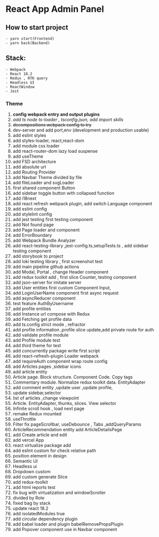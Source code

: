# React App Admin Panel 
## How to start project
    - yarn start(Frontend)
    - yarn back(Backend)
## Stack:
    - Webpack
    - React 18.2
    - Redux , RTK query
    - Headless UI
    - ReactWindow
    - Jest
### Theme
1. **config webpack entry and output plugins**
2. *add ts node ts-loader , tsconfig.json, add import skills* 
3. ~~decompositions webpack config to try~~
4. dev-server and add port,env (development and production usable)
5. add eslint styles 
6. add styles-loader, react,react-dom 
7. add module css loader 
8. add react-router-dom lazy load suspense 
9.  add useTheme 
10. add FSD architecture 
11. add absolute url 
12. add Routing Provider
13. add Navbar Theme divided by file
14. add fileLoader and svgLoader
15. first shared component Button
16. add sidebar toggle button with collapsed function
17. add i18next
18. add react refresh webpack plugin, add switch Language component 
19. add eslint config 
20. add stylelint config
21. add jest testing first testing component
22. add Not found page 
23. add Page loader and component
24. add ErrorBoundary 
25. add Webpack Bundle Analyzer
26. add react-testing-library ,jest-config.ts,setupTests.ts , add sidebar testing component 
27. add storybook to project 
28. add loki testing library , first screenshot test 
29. add main pipeline github actions
30. add Modal, Portal , change Header component
31. add redux toolkit add , first slice Counter, testing component
32. add json-server for imitate server
33. add User entities first custom Component Input, 
34. add LoginUserName component first async request
35. add asyncReducer component 
36. test feature AuthByUsername
37. add profile entities 
38. add Instance url compose with Redux
39. add Fetching get profile data
40. add ts.config strict mode , refractor 
41. add profile information ,profile slice update,add private route for auth 
42. add validate profile module
43. add Profile module test
44. add third theme for test
45. add concurrently package write first script
46. add react-refresh-plugin Loader webpack
47. add requireAuth component wrap route config
48. add Articles pages ,sidebar icons
49. add article entity 
50. Article page. Block structure. Component Code. Copy tags
51. Commentary module. Normalize redux toolkit data. EntityAdapter
52. add comment entity ,update user ,update profile, 
53. update sidebar,selector
54. list of articles ,change viewpoint 
55. Article. EntityAdapter, thunks, slices. View selector
56. Infinite scroll hook , load next page
57. remake Redux mounted
58. useThrottle
59. Filter fix pageScrollbar, useDebounce , Tabs ,addQueryParams
60. ArticleRecommendation entity add ArticleDetailsPage 
61. add Create article and edit 
62. add vercel App
63. react virtualize package add
64. add eslint custom for check relative path
65. position element in design 
66. Semantic UI
67. Headless ui
68. Dropdown custom
69. add custom generate Slice 
70. add redux-toolkit 
71. add html reports test
72. fix bug with virtualization and windowScroller
73. divided by Role 
74. fixed bag by stack 
75. update react 18.2
76.  add isolatedModules true
77. add circular dependency plugin 
78. add babel loader and plugin babelRemovePropsPlugin 
79. add Popover component use in Navbar component
